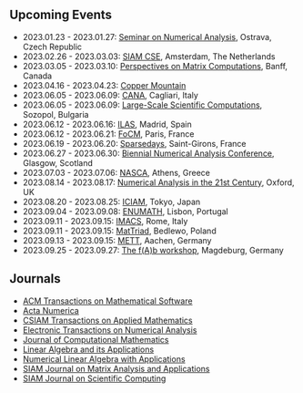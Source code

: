 ## Upcoming Events

* 2023.01.23 - 2023.01.27: [Seminar on Numerical Analysis](https://www.ugn.cas.cz/event/2023/sna/), Ostrava, Czech Republic
* 2023.02.26 - 2023.03.03: [SIAM CSE](https://www.siam.org/conferences/cm/conference/cse23), Amsterdam, The Netherlands
* 2023.03.05 - 2023.03.10: [Perspectives on Matrix Computations](https://www.birs.ca/events/2023/5-day-workshops/23w5108), Banff, Canada
* 2023.04.16 - 2023.04.23: [Copper Mountain](https://grandmaster.colorado.edu/copper/)
* 2023.06.05 - 2023.06.09: [CANA](https://bugs.unica.it/cana23/), Cagliari, Italy
* 2023.06.05 - 2023.06.09: [Large-Scale Scientific Computations](https://parallel.bas.bg/Conferences/SciCom23/), Sozopol, Bulgaria
* 2023.06.12 - 2023.06.16: [ILAS](https://ilas2023.es), Madrid, Spain
* 2023.06.12 - 2023.06.21: [FoCM](https://focm2023.org), Paris, France
* 2023.06.19 - 2023.06.20: [Sparsedays](https://sparsedays.cerfacs.fr/en/), Saint-Girons, France
* 2023.06.27 - 2023.06.30: [Biennial Numerical Analysis Conference](https://numericalanalysisconference.org.uk), Glasgow, Scotland
* 2023.07.03 - 2023.07.06: [NASCA](https://nasca23.univ-littoral.fr), Athens, Greece
* 2023.08.14 - 2023.08.17: [Numerical Analysis in the 21st Century](https://21stcenturyna.github.io), Oxford, UK
* 2023.08.20 - 2023.08.25: [ICIAM](https://iciam2023.org), Tokyo, Japan
* 2023.09.04 - 2023.09.08: [ENUMATH](https://enumath2023.com), Lisbon, Portugal
* 2023.09.11 - 2023.09.15: [IMACS](https://www.imacs2023.eu/), Rome, Italy
* 2023.09.11 - 2023.09.15: [MatTriad](https://sparrow.up.poznan.pl/mattriad2023/), Bedlewo, Poland
* 2023.09.13 - 2023.09.15: [METT](https://www.igpm.rwth-aachen.de/workshop/mett2023), Aachen, Germany
* 2023.09.25 - 2023.09.27: [The f(A)b workshop](https://indico3.mpi-magdeburg.mpg.de/event/30/), Magdeburg, Germany

## Journals

* [ACM Transactions on Mathematical Software](https://dl.acm.org/toc/toms/current)
* [Acta Numerica](https://www.cambridge.org/core/journals/acta-numerica)
* [CSIAM Transactions on Applied Mathematics](https://www.global-sci.org/csiam-am)
* [Electronic Transactions on Numerical Analysis](https://etna.math.kent.edu)
* [Journal of Computational Mathematics](https://www.global-sci.org/jcm)
* [Linear Algebra and its Applications](https://www.sciencedirect.com/journal/linear-algebra-and-its-applications/issues)
* [Numerical Linear Algebra with Applications](https://onlinelibrary.wiley.com/journal/10991506)
* [SIAM Journal on Matrix Analysis and Applications](https://epubs.siam.org/toc/sjmael/current)
* [SIAM Journal on Scientific Computing](https://epubs.siam.org/toc/sijcd4/current)